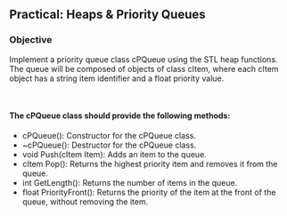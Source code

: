 ## Practical: Heaps & Priority Queues

### Objective
Implement a priority queue class cPQueue using the STL heap functions. The queue will be composed of objects of class cItem, where each cItem object has a string item identifier and a float priority value.

<br />

#### The cPQueue class should provide the following methods:
* cPQueue(): Constructor for the cPQueue class.  
* ~cPQueue(): Destructor for the cPQueue class.  
* void Push(cItem Item): Adds an item to the queue.  
* cItem Pop(): Returns the highest priority item and removes it from the queue.  
* int GetLength(): Returns the number of items in the queue.  
* float PriorityFront(): Returns the priority of the item at the front of the queue, without removing the item.  